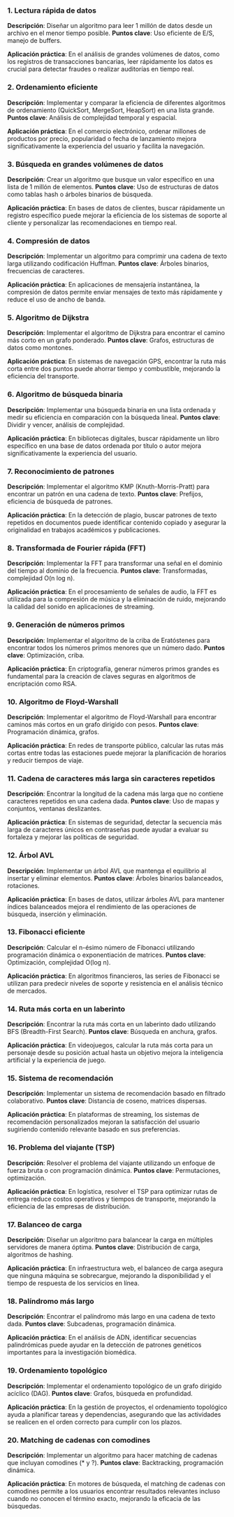 ### 1. Lectura rápida de datos

**Descripción**: Diseñar un algoritmo para leer 1 millón de datos desde un archivo en el menor tiempo posible.
**Puntos clave**: Uso eficiente de E/S, manejo de buffers.

**Aplicación práctica**: En el análisis de grandes volúmenes de datos, como los registros de transacciones bancarias, leer rápidamente los datos es crucial para detectar fraudes o realizar auditorías en tiempo real.

### 2. Ordenamiento eficiente

**Descripción**: Implementar y comparar la eficiencia de diferentes algoritmos de ordenamiento (QuickSort, MergeSort, HeapSort) en una lista grande.
**Puntos clave**: Análisis de complejidad temporal y espacial.

**Aplicación práctica**: En el comercio electrónico, ordenar millones de productos por precio, popularidad o fecha de lanzamiento mejora significativamente la experiencia del usuario y facilita la navegación.

### 3. Búsqueda en grandes volúmenes de datos

**Descripción**: Crear un algoritmo que busque un valor específico en una lista de 1 millón de elementos.
**Puntos clave**: Uso de estructuras de datos como tablas hash o árboles binarios de búsqueda.

**Aplicación práctica**: En bases de datos de clientes, buscar rápidamente un registro específico puede mejorar la eficiencia de los sistemas de soporte al cliente y personalizar las recomendaciones en tiempo real.

### 4. Compresión de datos

**Descripción**: Implementar un algoritmo para comprimir una cadena de texto larga utilizando codificación Huffman.
**Puntos clave**: Árboles binarios, frecuencias de caracteres.

**Aplicación práctica**: En aplicaciones de mensajería instantánea, la compresión de datos permite enviar mensajes de texto más rápidamente y reduce el uso de ancho de banda.

### 5. Algoritmo de Dijkstra

**Descripción**: Implementar el algoritmo de Dijkstra para encontrar el camino más corto en un grafo ponderado.
**Puntos clave**: Grafos, estructuras de datos como montones.

**Aplicación práctica**: En sistemas de navegación GPS, encontrar la ruta más corta entre dos puntos puede ahorrar tiempo y combustible, mejorando la eficiencia del transporte.

### 6. Algoritmo de búsqueda binaria

**Descripción**: Implementar una búsqueda binaria en una lista ordenada y medir su eficiencia en comparación con la búsqueda lineal.
**Puntos clave**: Dividir y vencer, análisis de complejidad.

**Aplicación práctica**: En bibliotecas digitales, buscar rápidamente un libro específico en una base de datos ordenada por título o autor mejora significativamente la experiencia del usuario.

### 7. Reconocimiento de patrones

**Descripción**: Implementar el algoritmo KMP (Knuth-Morris-Pratt) para encontrar un patrón en una cadena de texto.
**Puntos clave**: Prefijos, eficiencia de búsqueda de patrones.

**Aplicación práctica**: En la detección de plagio, buscar patrones de texto repetidos en documentos puede identificar contenido copiado y asegurar la originalidad en trabajos académicos y publicaciones.

### 8. Transformada de Fourier rápida (FFT)

**Descripción**: Implementar la FFT para transformar una señal en el dominio del tiempo al dominio de la frecuencia.
**Puntos clave**: Transformadas, complejidad O(n log n).

**Aplicación práctica**: En el procesamiento de señales de audio, la FFT es utilizada para la compresión de música y la eliminación de ruido, mejorando la calidad del sonido en aplicaciones de streaming.

### 9. Generación de números primos

**Descripción**: Implementar el algoritmo de la criba de Eratóstenes para encontrar todos los números primos menores que un número dado.
**Puntos clave**: Optimización, criba.

**Aplicación práctica**: En criptografía, generar números primos grandes es fundamental para la creación de claves seguras en algoritmos de encriptación como RSA.

### 10. Algoritmo de Floyd-Warshall

**Descripción**: Implementar el algoritmo de Floyd-Warshall para encontrar caminos más cortos en un grafo dirigido con pesos.
**Puntos clave**: Programación dinámica, grafos.

**Aplicación práctica**: En redes de transporte público, calcular las rutas más cortas entre todas las estaciones puede mejorar la planificación de horarios y reducir tiempos de viaje.

### 11. Cadena de caracteres más larga sin caracteres repetidos

**Descripción**: Encontrar la longitud de la cadena más larga que no contiene caracteres repetidos en una cadena dada.
**Puntos clave**: Uso de mapas y conjuntos, ventanas deslizantes.

**Aplicación práctica**: En sistemas de seguridad, detectar la secuencia más larga de caracteres únicos en contraseñas puede ayudar a evaluar su fortaleza y mejorar las políticas de seguridad.

### 12. Árbol AVL

**Descripción**: Implementar un árbol AVL que mantenga el equilibrio al insertar y eliminar elementos.
**Puntos clave**: Árboles binarios balanceados, rotaciones.

**Aplicación práctica**: En bases de datos, utilizar árboles AVL para mantener índices balanceados mejora el rendimiento de las operaciones de búsqueda, inserción y eliminación.

### 13. Fibonacci eficiente

**Descripción**: Calcular el n-ésimo número de Fibonacci utilizando programación dinámica o exponentiación de matrices.
**Puntos clave**: Optimización, complejidad O(log n).

**Aplicación práctica**: En algoritmos financieros, las series de Fibonacci se utilizan para predecir niveles de soporte y resistencia en el análisis técnico de mercados.

### 14. Ruta más corta en un laberinto

**Descripción**: Encontrar la ruta más corta en un laberinto dado utilizando BFS (Breadth-First Search).
**Puntos clave**: Búsqueda en anchura, grafos.

**Aplicación práctica**: En videojuegos, calcular la ruta más corta para un personaje desde su posición actual hasta un objetivo mejora la inteligencia artificial y la experiencia de juego.

### 15. Sistema de recomendación

**Descripción**: Implementar un sistema de recomendación basado en filtrado colaborativo.
**Puntos clave**: Distancia de coseno, matrices dispersas.

**Aplicación práctica**: En plataformas de streaming, los sistemas de recomendación personalizados mejoran la satisfacción del usuario sugiriendo contenido relevante basado en sus preferencias.

### 16. Problema del viajante (TSP)

**Descripción**: Resolver el problema del viajante utilizando un enfoque de fuerza bruta o con programación dinámica.
**Puntos clave**: Permutaciones, optimización.

**Aplicación práctica**: En logística, resolver el TSP para optimizar rutas de entrega reduce costos operativos y tiempos de transporte, mejorando la eficiencia de las empresas de distribución.

### 17. Balanceo de carga

**Descripción**: Diseñar un algoritmo para balancear la carga en múltiples servidores de manera óptima.
**Puntos clave**: Distribución de carga, algoritmos de hashing.

**Aplicación práctica**: En infraestructura web, el balanceo de carga asegura que ninguna máquina se sobrecargue, mejorando la disponibilidad y el tiempo de respuesta de los servicios en línea.

### 18. Palíndromo más largo

**Descripción**: Encontrar el palíndromo más largo en una cadena de texto dada.
**Puntos clave**: Subcadenas, programación dinámica.

**Aplicación práctica**: En el análisis de ADN, identificar secuencias palindrómicas puede ayudar en la detección de patrones genéticos importantes para la investigación biomédica.

### 19. Ordenamiento topológico

**Descripción**: Implementar el ordenamiento topológico de un grafo dirigido acíclico (DAG).
**Puntos clave**: Grafos, búsqueda en profundidad.

**Aplicación práctica**: En la gestión de proyectos, el ordenamiento topológico ayuda a planificar tareas y dependencias, asegurando que las actividades se realicen en el orden correcto para cumplir con los plazos.

### 20. Matching de cadenas con comodines

**Descripción**: Implementar un algoritmo para hacer matching de cadenas que incluyan comodines (* y ?).
**Puntos clave**: Backtracking, programación dinámica.

**Aplicación práctica**: En motores de búsqueda, el matching de cadenas con comodines permite a los usuarios encontrar resultados relevantes incluso cuando no conocen el término exacto, mejorando la eficacia de las búsquedas.